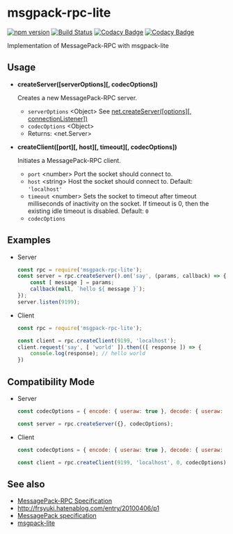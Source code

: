 # msgpack-rpc-lite

[![npm version](https://badge.fury.io/js/msgpack-rpc-lite.svg)](https://badge.fury.io/js/msgpack-rpc-lite)
[![Build Status](https://travis-ci.org/naokikimura/msgpack-rpc-lite.svg?branch=master)](https://travis-ci.org/naokikimura/msgpack-rpc-lite)
[![Codacy Badge](https://api.codacy.com/project/badge/Grade/85c5e44e31da475ebcaae8f1b79de7c8)](https://app.codacy.com/app/n.kimura.cap/msgpack-rpc-lite?utm_source=github.com&utm_medium=referral&utm_content=naokikimura/msgpack-rpc-lite&utm_campaign=badger)
[![Codacy Badge](https://api.codacy.com/project/badge/Coverage/5a32022009694006ab61191e243e569f)](https://www.codacy.com/app/n.kimura.cap/msgpack-rpc-lite?utm_source=github.com&utm_medium=referral&utm_content=naokikimura/msgpack-rpc-lite&utm_campaign=Badge_Coverage)

Implementation of MessagePack-RPC with msgpack-lite

## Usage ##

- __createServer([serverOptions][, codecOptions])__

    Creates a new MessagePack-RPC server.

    - `serverOptions` &lt;Object> See [net.createServer([options][, connectionListener])](https://nodejs.org/api/net.html#net_net_createserver_options_connectionlistener)
    - `codecOptions` &lt;Object>
    - Returns: &lt;net.Server>

- __createClient([port][, host][, timeout][, codecOptions])__

    Initiates a MessagePack-RPC client.

    - `port` &lt;number> Port the socket should connect to.
    - `host` &lt;string> Host the socket should connect to. Default: `'localhost'`
    - `timeout` &lt;number> Sets the socket to timeout after timeout milliseconds of inactivity on the socket. If timeout is 0, then the existing idle timeout is disabled. Default: `0`
    - `codecOptions`

## Examples ##

- Server
    ```js
    const rpc = require('msgpack-rpc-lite');
    const server = rpc.createServer().on('say', (params, callback) => {
        const [ message ] = params; 
        callback(null, `hello ${ message }`);
    });
    server.listen(9199);
    ```

- Client
    ```js
    const rpc = require('msgpack-rpc-lite');

    const client = rpc.createClient(9199, 'localhost');
    client.request('say', [ 'world' ]).then(([ response ]) => {
        console.log(response); // hello world
    })
    ```

## Compatibility Mode ##

- Server
    ```js
    const codecOptions = { encode: { useraw: true }, decode: { useraw: true } };

    const server = rpc.createServer({}, codecOptions);
    ```

- Client
    ```js
    const codecOptions = { encode: { useraw: true }, decode: { useraw: true } };

    const client = rpc.createClient(9199, 'localhost', 0, codecOptions);
    ```

## See also ##

- [MessagePack-RPC Specification](https://github.com/msgpack-rpc/msgpack-rpc/blob/master/spec.md)
- http://frsyuki.hatenablog.com/entry/20100406/p1
- [MessagePack specification](https://github.com/msgpack/msgpack/blob/master/spec.md)
- [msgpack-lite](https://github.com/kawanet/msgpack-lite)